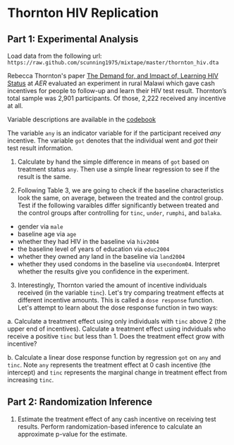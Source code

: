 # Thornton HIV Replication

## Part 1: Experimental Analysis

Load data from the following url: `https://raw.github.com/scunning1975/mixtape/master/thornton_hiv.dta`

Rebecca Thornton's paper [The Demand for, and Impact of, Learning HIV Status](https://www.rebeccathornton.net/wp-content/uploads/2019/08/Thornton-AER2008.pdf) at *AER* evaluated an experiment in rural Malawi which gave cash incentives for people to follow-up and learn their HIV test result. Thornton’s total sample was 2,901 participants. Of those, 2,222 received any incentive at all. 

Variable descriptions are available in the [codebook](codebook.pdf)


The variable `any` is an indicator variable for if the participant received *any* incentive. The variable `got` denotes that the individual went and *got* their test result information.

1. Calculate by hand the simple difference in means of `got` based on treatment status `any`. Then use a simple linear regression to see if the result is the same.

2. Following Table 3, we are going to check if the baseline characteristics look the same, on average, between the treated and the control group. Test if the following varaibles differ significantly between treated and the control groups after controlling for `tinc`, `under`, `rumphi`, and `balaka`. 

- gender via `male` 
- baseline age via `age` 
- whether they had HIV in the baseline via `hiv2004`
- the baseline level of years of education via `educ2004`
- whether they owned any land in the baseline via `land2004`
- whether they used condoms in the baseline via `usecondom04`. 
Interpret whether the results give you confidence in the experiment.


3. Interestingly, Thornton varied the amount of incentive individuals received (in the variable `tinc`). Let's try comparing treatment effects at different incentive amounts. This is called a `dose response` function. Let's attempt to learn about the dose response function in two ways:

  a. Calculate a treatment effect using only individuals with `tinc` above 2 (the upper end of incentives). Calculate a treatment effect using indviduals who receive a positive `tinc` but less than 1. Does the treatment effect grow with incentive?

  b. Calculate a linear dose response function by regression `got` on `any` and `tinc`. Note `any` represents the treatment effect at 0 cash incentive (the intercept) and `tinc` represents the marginal change in treatment effect from increasing `tinc`. 




## Part 2: Randomization Inference

1. Estimate the treatment effect of any cash incentive on receiving test results. Perform randomization-based inference to calculate an approximate p-value for the estimate.
